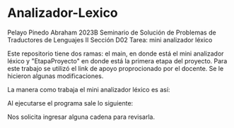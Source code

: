 # Analizador-Lexico
Pelayo Pinedo Abraham
2023B
Seminario de Solución de Problemas de Traductores de Lenguajes II
Sección D02
Tarea: mini analizador léxico

Este repositorio tiene dos ramas: el main, en donde está el mini analizador léxico y "EtapaProyecto" en donde está la primera etapa del proyecto.
Para este trabajo se utilizó el link de apoyo proprocionado por el docente. Se le hicieron algunas modificaciones.

La manera como trabaja el mini analizador léxico es así:

Al ejecutarse el programa sale lo siguiente:


Nos solicita ingresar alguna cadena para revisarla. 
